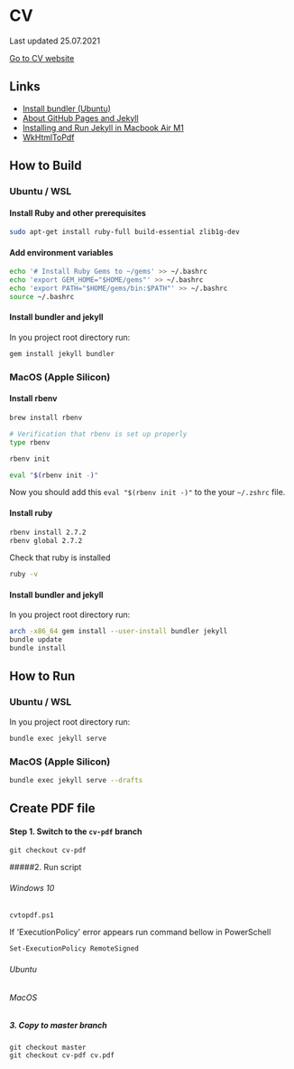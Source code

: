 # CV
Last updated 25.07.2021

[Go to CV website](https://khariv2907.github.io/cv/)

## Links
- [Install bundler (Ubuntu)](https://jekyllrb.com/docs/installation/ubuntu/)
- [About GitHub Pages and Jekyll](https://docs.github.com/en/pages/setting-up-a-github-pages-site-with-jekyll/about-github-pages-and-jekyll)
- [Installing and Run Jekyll in Macbook Air M1](https://alexmanrique.com/blog/development/2021/02/05/using-jekyll-in-macbook-air-m1.html)
- [WkHtmlToPdf](https://wkhtmltopdf.org/)

## How to Build
### Ubuntu / WSL
#### Install Ruby and other prerequisites
```bash
sudo apt-get install ruby-full build-essential zlib1g-dev
```

#### Add environment variables
```bash
echo '# Install Ruby Gems to ~/gems' >> ~/.bashrc
echo 'export GEM_HOME="$HOME/gems"' >> ~/.bashrc
echo 'export PATH="$HOME/gems/bin:$PATH"' >> ~/.bashrc
source ~/.bashrc
```

#### Install bundler and jekyll
In you project root directory run:
```bash
gem install jekyll bundler
```

### MacOS (Apple Silicon)
#### Install rbenv
```bash
brew install rbenv

# Verification that rbenv is set up properly
type rbenv 

rbenv init

eval "$(rbenv init -)"
```

Now you should add this `eval "$(rbenv init -)"` to the your `~/.zshrc` file.

#### Install ruby
```bash
rbenv install 2.7.2
rbenv global 2.7.2
```

Check that ruby is installed
```bash
ruby -v
```

#### Install bundler and jekyll
In you project root directory run:

```bash
arch -x86_64 gem install --user-install bundler jekyll
bundle update
bundle install
```


## How to Run
### Ubuntu / WSL
In you project root directory run:
```bash
bundle exec jekyll serve
```

### MacOS (Apple Silicon)
```bash
bundle exec jekyll serve --drafts
```


## Create PDF file
#### Step 1. Switch to the `cv-pdf` branch
```git
git checkout cv-pdf
```
#####2. Run script
###### Windows 10
```bash
cvtopdf.ps1
```
If 'ExecutionPolicy' error appears run command bellow in PowerSchell
```bash
Set-ExecutionPolicy RemoteSigned
```
###### Ubuntu
###### MacOS

##### 3. Copy to master branch
```git
git checkout master
git checkout cv-pdf cv.pdf
```